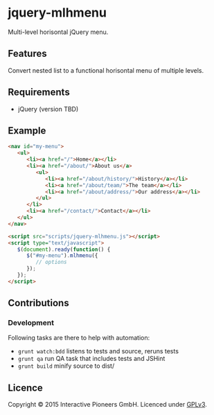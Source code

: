 # jquery-mlhmenu
Multi-level horisontal jQuery menu.

## Features
Convert nested list to a functional horisontal menu of multiple levels.

## Requirements

- jQuery (version TBD)

## Example

```html
<nav id="my-menu">
   <ul>
      <li><a href="/">Home</a></li>
      <li><a href="/about/">About us</a>
         <ul>
            <li><a href="/about/history/">History</a></li>
            <li><a href="/about/team/">The team</a></li>
            <li><a href="/about/address/">Our address</a></li>
         </ul>
      </li>
      <li><a href="/contact/">Contact</a></li>
   </ul>
</nav>

<script src="scripts/jquery-mlhmenu.js"></script>
<script type="text/javascript">
   $(document).ready(function() {
      $("#my-menu").mlhmenu({
         // options
      });
   });
</script>

```

## Contributions

### Development

Following tasks are there to help with automation:

- `grunt watch:bdd` listens to tests and source, reruns tests
- `grunt qa` run QA task that includes tests and JSHint
- `grunt build` minify source to dist/

## Licence
Copyright © 2015 Interactive Pioneers GmbH. Licenced under [GPLv3](LICENSE).